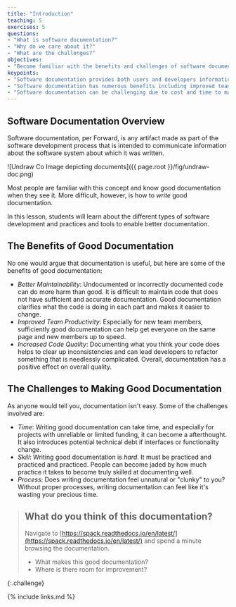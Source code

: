 ```yaml
---
title: "Introduction"
teaching: 5
exercises: 5
questions:
- "What is software documentation?"
- "Why do we care about it?"
- "What are the challenges?"
objectives:
- "Become familiar with the benefits and challenges of software documentation."
keypoints:
- "Software documentation provides both users and developers information about what a software is supposed to do."
- "Software documentation has numerous benefits including improved team productivity, increased code quality, and better maintainability."
- "Software documentation can be challenging due to cost and time to maintain."
---
```


## Software Documentation Overview

Software documentation, per Forward, is any artifact made as part of the
software development process that is intended to communicate information
about the software system about which it was written.

![Undraw Co Image depicting documents]({{ page.root }}/fig/undraw-doc.png)

Most people are familiar with this concept and know good documentation when
they see it. More difficult, however, is how to _write_ good documentation.

In this lesson, students will learn about the different types of software
development and practices and tools to enable better documentation.

## The Benefits of Good Documentation

No one would argue that documentation is useful, but here are some of the
benefits of good documentation:

- _Better Maintainability_: Undocumented or incorrectly documented code can do more harm than good. It is difficult to maintain code that does not have sufficient and accurate documentation. Good documentation clarifies what the code is doing in each part and makes it easier to change.
- _Improved Team Productivity_: Especially for new team members, sufficiently good documentation can help get everyone on the same page and new members up to speed.
- _Increased Code Quality_: Documenting what you think your code does helps to clear up inconsistencies and can lead developers to refactor something that is needlessly complicated. Overall, documentation has a positive effect on overall quality.

## The Challenges to Making Good Documentation

As anyone would tell you, documentation isn't easy. Some of the challenges
involved are:

- _Time_: Writing good documentation can take time, and especially for projects with unreliable or limited funding, it can become a afterthought. It also introduces potential technical debt if interfaces or functionality change.
- _Skill_: Writing good documentation is _hard_. It must be practiced and practiced and practiced. People can become jaded by how much practice it takes to become truly skilled at documenting well.
- _Process_: Does writing documentation feel unnatural or "clunky" to you? Without proper processes, writing documentation can feel like it's wasting your precious time.

> ## What do you think of this documentation?
>
> Navigate to [https://spack.readthedocs.io/en/latest/](https://spack.readthedocs.io/en/latest/)
> and spend a minute browsing the documentation.
> 
> * What makes this good documentation?
> * Where is there room for improvement?
>
{:.challenge}

{% include links.md %}

